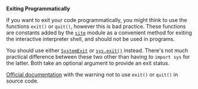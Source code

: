 **Exiting Programmatically**

If you want to exit your code programmatically, you might think to use the functions `exit()` or `quit()`, however this is bad practice. These functions are constants added by the [`site`](https://docs.python.org/3/library/site.html#module-site) module as a convenient method for exiting the interactive interpreter shell, and should not be used in programs.

You should use either [`SystemExit`](https://docs.python.org/3/library/exceptions.html#SystemExit) or [`sys.exit()`](https://docs.python.org/3/library/sys.html#sys.exit) instead.
There's not much practical difference between these two other than having to `import sys` for the latter. Both take an optional argument to provide an exit status.

[Official documentation](https://docs.python.org/3/library/constants.html#exit) with the warning not to use `exit()` or `quit()` in source code.
